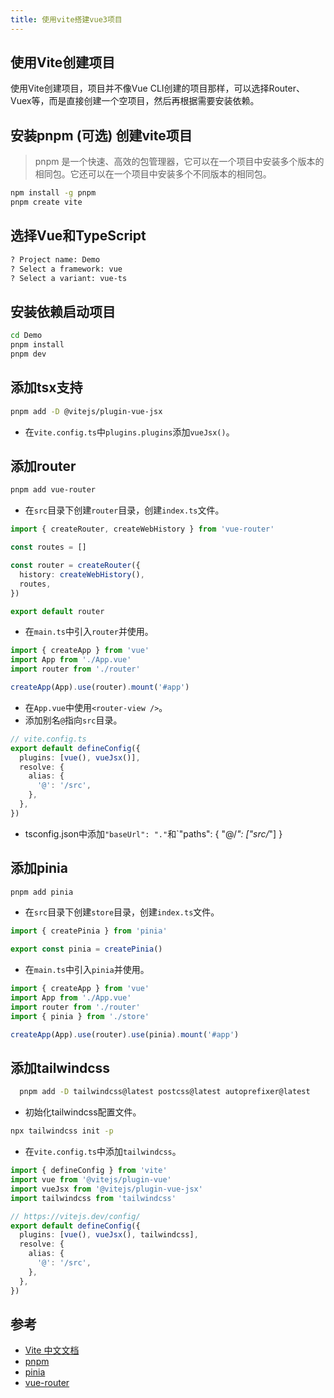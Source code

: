 ```yaml
---
title: 使用vite搭建vue3项目
---
```

## 使用Vite创建项目

使用Vite创建项目，项目并不像Vue CLI创建的项目那样，可以选择Router、Vuex等，而是直接创建一个空项目，然后再根据需要安装依赖。

## 安装pnpm (可选) 创建vite项目

> pnpm 是一个快速、高效的包管理器，它可以在一个项目中安装多个版本的相同包。它还可以在一个项目中安装多个不同版本的相同包。

```bash
npm install -g pnpm
pnpm create vite
```

## 选择Vue和TypeScript

```bash
? Project name: Demo
? Select a framework: vue
? Select a variant: vue-ts
```

## 安装依赖启动项目

```bash
cd Demo
pnpm install
pnpm dev
```

## 添加tsx支持

```bash
pnpm add -D @vitejs/plugin-vue-jsx
```

- 在`vite.config.ts`中`plugins.plugins`添加`vueJsx()`。

## 添加router

```bash
pnpm add vue-router
```

- 在`src`目录下创建`router`目录，创建`index.ts`文件。

```ts
import { createRouter, createWebHistory } from 'vue-router'

const routes = []

const router = createRouter({
  history: createWebHistory(),
  routes,
})

export default router
```

- 在`main.ts`中引入`router`并使用。

```ts
import { createApp } from 'vue'
import App from './App.vue'
import router from './router'

createApp(App).use(router).mount('#app')
```

- 在`App.vue`中使用`<router-view />`。
- 添加别名`@`指向`src`目录。

```ts
// vite.config.ts
export default defineConfig({
  plugins: [vue(), vueJsx()],
  resolve: {
    alias: {
      '@': '/src',
    },
  },
})
```

- tsconfig.json中添加`"baseUrl": "."`和`"paths": { "@/*": ["src/*"] }

## 添加pinia

```bash
pnpm add pinia
```

- 在`src`目录下创建`store`目录，创建`index.ts`文件。

```ts
import { createPinia } from 'pinia'

export const pinia = createPinia()
```

- 在`main.ts`中引入`pinia`并使用。

```ts
import { createApp } from 'vue'
import App from './App.vue'
import router from './router'
import { pinia } from './store'

createApp(App).use(router).use(pinia).mount('#app')
```

## 添加tailwindcss

```bash
  pnpm add -D tailwindcss@latest postcss@latest autoprefixer@latest
```

- 初始化tailwindcss配置文件。

```bash
npx tailwindcss init -p
```

- 在`vite.config.ts`中添加`tailwindcss`。

```ts
import { defineConfig } from 'vite'
import vue from '@vitejs/plugin-vue'
import vueJsx from '@vitejs/plugin-vue-jsx'
import tailwindcss from 'tailwindcss'

// https://vitejs.dev/config/
export default defineConfig({
  plugins: [vue(), vueJsx(), tailwindcss],
  resolve: {
    alias: {
      '@': '/src',
    },
  },
})
```

## 参考

- [Vite 中文文档](https://cn.vitejs.dev/guide/)
- [pnpm](https://pnpm.io/)
- [pinia](https://pinia.esm.dev/)
- [vue-router](https://next.router.vuejs.org/zh/)
